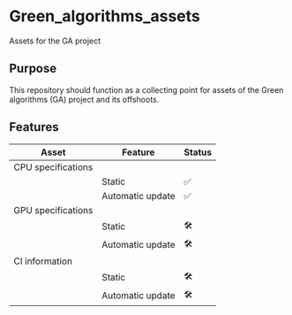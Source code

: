 # Green_algorithms_assets
Assets for the GA project

## Purpose
This repository should function as a collecting point for assets of the Green algorithms (GA) project and its offshoots. 

## Features
| Asset             | Feature           | Status            |
|-------------------|-------------------|-------------------|
| CPU specifications|                   |                   |
|                   | Static            | ✅                |
|                   | Automatic update  | ✅                |
| GPU specifications|                   |                   |
|                   | Static            | 🛠                |
|                   | Automatic update  | 🛠                |
| CI information    |                   |                   |
|                   | Static            | 🛠                |
|                   | Automatic update  | 🛠                |